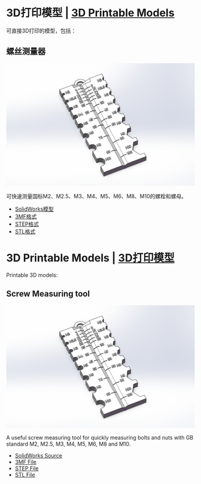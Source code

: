 <a name="chs"></a>

# 3D打印模型 | [3D Printable Models](#english)

可直接3D打印的模型，包括：

## 螺丝测量器

![img](screw-measuring-tool/screw-measuring-tool.png)

可快速测量国标M2、M2.5、M3、M4、M5、M6、M8、M10的螺栓和螺母。

- [SolidWorks模型](screw-measuring-tool/screw-measuring-tool.SLDPRT)
- [3MF格式](screw-measuring-tool/screw-measuring-tool.3MF)
- [STEP格式](screw-measuring-tool/screw-measuring-tool.STEP)
- [STL格式](screw-measuring-tool/screw-measuring-tool.STL)

<a name="english"></a>

# 3D Printable Models | [3D打印模型](#chs)

Printable 3D models:

## Screw Measuring tool

![img](screw-measuring-tool/screw-measuring-tool.png)

A useful screw measuring tool for quickly measuring bolts and nuts with GB standard M2, M2.5, M3, M4, M5, M6, M8 and M10.

- [SolidWorks Source](screw-measuring-tool/screw-measuring-tool.SLDPRT)
- [3MF File](screw-measuring-tool/screw-measuring-tool.3MF)
- [STEP File](screw-measuring-tool/screw-measuring-tool.STEP)
- [STL File](screw-measuring-tool/screw-measuring-tool.STL)
